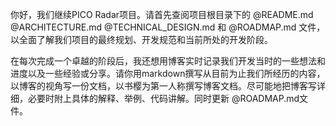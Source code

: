 你好，我们继续PICO Radar项目。请首先查阅项目根目录下的 @README.md @ARCHITECTURE.md @TECHNICAL_DESIGN.md 和 @ROADMAP.md 文件，以全面了解我们项目的最终规划、开发规范和当前所处的开发阶段。

在每次完成一个卓越的阶段后，我还想用博客实时记录我们开发当时的一些想法和进度以及一些经验或分享。请你用markdown撰写从目前为止我们所经历的内容，以博客的视角写一份文档，以书樱为第一人称撰写博客文档。尽可能地把博客写详细，必要时附上具体的解释、举例、代码讲解。同时更新 @ROADMAP.md文件。